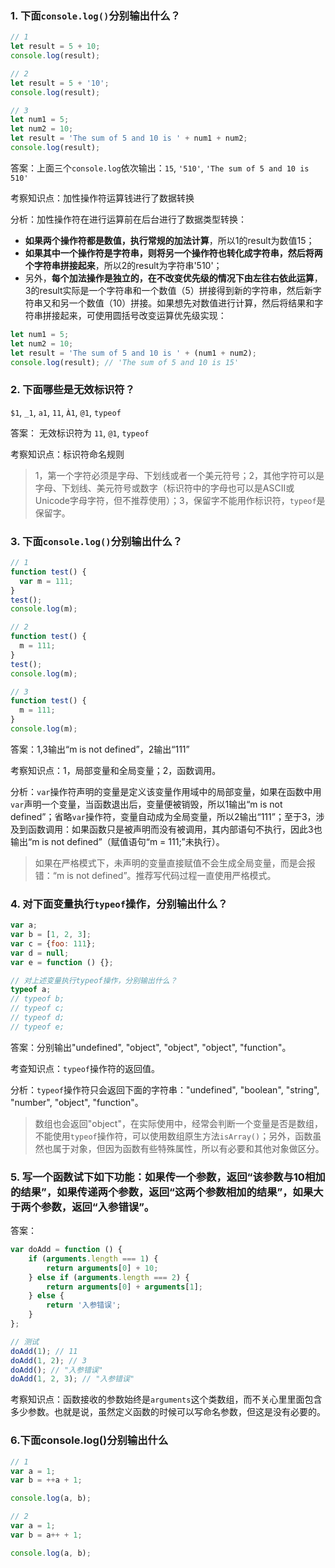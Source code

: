 ### 1. 下面`console.log()`分别输出什么？

```js
// 1
let result = 5 + 10;
console.log(result);
```

```js
// 2
let result = 5 + '10';
console.log(result);
```

```js
// 3
let num1 = 5;
let num2 = 10;
let result = 'The sum of 5 and 10 is ' + num1 + num2;
console.log(result);
```

答案：上面三个`console.log`依次输出：`15`, `'510'`, `'The sum of 5 and 10 is 510'`   

考察知识点：加性操作符运算钱进行了数据转换    

分析：加性操作符在进行运算前在后台进行了数据类型转换：   

- **如果两个操作符都是数值，执行常规的加法计算**，所以1的result为数值15；
- **如果其中一个操作符是字符串，则将另一个操作符也转化成字符串，然后将两个字符串拼接起来**，所以2的result为字符串'510'；
- 另外，**每个加法操作是独立的，在不改变优先级的情况下由左往右依此运算**，3的result实际是一个字符串和一个数值（5）拼接得到新的字符串，然后新字符串又和另一个数值（10）拼接。如果想先对数值进行计算，然后将结果和字符串拼接起来，可使用圆括号改变运算优先级实现：

```js
let num1 = 5;
let num2 = 10;
let result = 'The sum of 5 and 10 is ' + (num1 + num2);
console.log(result); // 'The sum of 5 and 10 is 15'
```

### 2. 下面哪些是无效标识符？

`$1`, `_1`, `a1`, `11`, `À1`, `@1`, `typeof`   

答案： 无效标识符为 `11`, `@1`, `typeof`   

考察知识点：标识符命名规则   

> 1，第一个字符必须是字母、下划线或者一个美元符号；2，其他字符可以是字母、下划线、美元符号或数字（标识符中的字母也可以是ASCII或Unicode字母字符，但不推荐使用）；3，保留字不能用作标识符，`typeof`是保留字。

### 3. 下面`console.log()`分别输出什么？

```js
// 1
function test() {
  var m = 111;
}
test();
console.log(m);
```

```js
// 2
function test() {
  m = 111;
}
test();
console.log(m);
```

```js
// 3
function test() {
  m = 111;
}
console.log(m);
```

答案：1,3输出“m is not defined”，2输出“111”   

考察知识点：1，局部变量和全局变量；2，函数调用。   

分析：`var`操作符声明的变量是定义该变量作用域中的局部变量，如果在函数中用`var`声明一个变量，当函数退出后，变量便被销毁，所以1输出“m is not defined”；省略`var`操作符，变量自动成为全局变量，所以2输出“111”；至于3，涉及到函数调用：如果函数只是被声明而没有被调用，其内部语句不执行，因此3也输出“m is not defined”（赋值语句“m = 111;”未执行）。   

> 如果在严格模式下，未声明的变量直接赋值不会生成全局变量，而是会报错：“m is not defined”。推荐写代码过程一直使用严格模式。   

### 4. 对下面变量执行`typeof`操作，分别输出什么？

```js
var a;
var b = [1, 2, 3];
var c = {foo: 111};
var d = null;
var e = function () {};

// 对上述变量执行typeof操作，分别输出什么？
typeof a;
// typeof b;
// typeof c;
// typeof d;
// typeof e;
```

答案：分别输出"undefined", "object", "object", "object", "function"。   

考查知识点：`typeof`操作符的返回值。   

分析：`typeof`操作符只会返回下面的字符串："undefined", "boolean", "string", "number", "object", "function"。   

> 数组也会返回"object"，在实际使用中，经常会判断一个变量是否是数组，不能使用`typeof`操作符，可以使用数组原生方法`isArray()`；另外，函数虽然也属于对象，但因为函数有些特殊属性，所以有必要和其他对象做区分。

### 5. 写一个函数试下如下功能：如果传一个参数，返回“该参数与10相加的结果”，如果传递两个参数，返回“这两个参数相加的结果”，如果大于两个参数，返回“入参错误”。

答案：

```js
var doAdd = function () {
	if (arguments.length === 1) {
		return arguments[0] + 10;
	} else if (arguments.length === 2) {
		return arguments[0] + arguments[1];
	} else {
		return '入参错误';
	}
};

// 测试
doAdd(1); // 11
doAdd(1, 2); // 3
doAdd(); // "入参错误"
doAdd(1, 2, 3); // "入参错误"
```

考察知识点：函数接收的参数始终是`arguments`这个类数组，而不关心里里面包含多少参数。也就是说，虽然定义函数的时候可以写命名参数，但这是没有必要的。

### 6.下面console.log()分别输出什么

```js
// 1
var a = 1;
var b = ++a + 1;

console.log(a, b);
```
   
```js
// 2
var a = 1;
var b = a++ + 1;

console.log(a, b);
```
